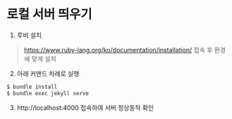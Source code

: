 # 로컬 서버 띄우기
1. 루비 설치
> https://www.ruby-lang.org/ko/documentation/installation/ 접속 후 환경에 맞게 설치

2. 아래 커맨드 차례로 실행

```sh
$ bundle install
$ bundle exec jekyll serve
```

3. http://localhost:4000 접속하여 서버 정상동작 확인
